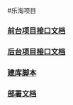 #乐淘项目
### [前台项目接口文档](https://github.com/KingNigel/letao-all/blob/master/docs/%E5%89%8D%E5%8F%B0%E6%8E%A5%E5%8F%A3%E6%96%87%E6%A1%A3.md)
### [后台项目接口文档](https://github.com/KingNigel/letao-all/blob/master/docs/%E5%90%8E%E5%8F%B0%E6%8E%A5%E5%8F%A3%E6%96%87%E6%A1%A3.md)  
### [建库脚本](https://github.com/KingNigel/letao-all/blob/master/docs/letaoba%E8%A1%A8%E7%BB%93%E6%9E%84.sql)
### [部署文档](https://github.com/KingNigel/letao-all/blob/master/docs/letaoba%E8%A1%A8%E7%BB%93%E6%9E%84.sql)
